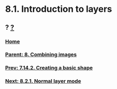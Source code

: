 # 8.1. Introduction to layers
## ? [?]()

### [Home](./00-home.md)
### [Parent: 8. Combining images](./08-00-combining-images.md)
### [Prev: 7.14.2. Creating a basic shape](./07-14-02-creating-a-basic-shape.md)
### [Next: 8.2.1. Normal layer mode](./08-02-01-normal-layer-mode.md)
